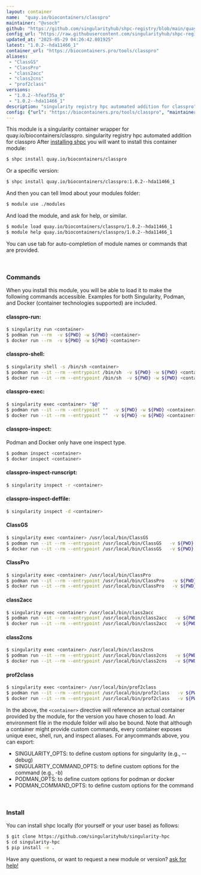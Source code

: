 ```yaml
---
layout: container
name:  "quay.io/biocontainers/classpro"
maintainer: "@vsoch"
github: "https://github.com/singularityhub/shpc-registry/blob/main/quay.io/biocontainers/classpro/container.yaml"
config_url: "https://raw.githubusercontent.com/singularityhub/shpc-registry/main/quay.io/biocontainers/classpro/container.yaml"
updated_at: "2025-05-29 04:26:42.801925"
latest: "1.0.2--hda11466_1"
container_url: "https://biocontainers.pro/tools/classpro"
aliases:
 - "ClassGS"
 - "ClassPro"
 - "class2acc"
 - "class2cns"
 - "prof2class"
versions:
 - "1.0.2--hfeaf35a_0"
 - "1.0.2--hda11466_1"
description: "singularity registry hpc automated addition for classpro"
config: {"url": "https://biocontainers.pro/tools/classpro", "maintainer": "@vsoch", "description": "singularity registry hpc automated addition for classpro", "latest": {"1.0.2--hda11466_1": "sha256:8a6b198d2826163771f00e22f3af0df206e119fa7a1347b8490858f83a0d8c9f"}, "tags": {"1.0.2--hfeaf35a_0": "sha256:5c0e2aae262cf009a70cbe698ccbd01d9d4744437aedac4cf27c53a646503916", "1.0.2--hda11466_1": "sha256:8a6b198d2826163771f00e22f3af0df206e119fa7a1347b8490858f83a0d8c9f"}, "docker": "quay.io/biocontainers/classpro", "aliases": {"ClassGS": "/usr/local/bin/ClassGS", "ClassPro": "/usr/local/bin/ClassPro", "class2acc": "/usr/local/bin/class2acc", "class2cns": "/usr/local/bin/class2cns", "prof2class": "/usr/local/bin/prof2class"}}
---
```


This module is a singularity container wrapper for quay.io/biocontainers/classpro.
singularity registry hpc automated addition for classpro
After [installing shpc](#install) you will want to install this container module:


```bash
$ shpc install quay.io/biocontainers/classpro
```

Or a specific version:

```bash
$ shpc install quay.io/biocontainers/classpro:1.0.2--hda11466_1
```

And then you can tell lmod about your modules folder:

```bash
$ module use ./modules
```

And load the module, and ask for help, or similar.

```bash
$ module load quay.io/biocontainers/classpro/1.0.2--hda11466_1
$ module help quay.io/biocontainers/classpro/1.0.2--hda11466_1
```

You can use tab for auto-completion of module names or commands that are provided.

<br>

### Commands

When you install this module, you will be able to load it to make the following commands accessible.
Examples for both Singularity, Podman, and Docker (container technologies supported) are included.

#### classpro-run:

```bash
$ singularity run <container>
$ podman run --rm  -v ${PWD} -w ${PWD} <container>
$ docker run --rm  -v ${PWD} -w ${PWD} <container>
```

#### classpro-shell:

```bash
$ singularity shell -s /bin/sh <container>
$ podman run --it --rm --entrypoint /bin/sh  -v ${PWD} -w ${PWD} <container>
$ docker run --it --rm --entrypoint /bin/sh  -v ${PWD} -w ${PWD} <container>
```

#### classpro-exec:

```bash
$ singularity exec <container> "$@"
$ podman run --it --rm --entrypoint ""  -v ${PWD} -w ${PWD} <container> "$@"
$ docker run --it --rm --entrypoint ""  -v ${PWD} -w ${PWD} <container> "$@"
```

#### classpro-inspect:

Podman and Docker only have one inspect type.

```bash
$ podman inspect <container>
$ docker inspect <container>
```

#### classpro-inspect-runscript:

```bash
$ singularity inspect -r <container>
```

#### classpro-inspect-deffile:

```bash
$ singularity inspect -d <container>
```


#### ClassGS

```bash
$ singularity exec <container> /usr/local/bin/ClassGS
$ podman run --it --rm --entrypoint /usr/local/bin/ClassGS   -v ${PWD} -w ${PWD} <container> -c " $@"
$ docker run --it --rm --entrypoint /usr/local/bin/ClassGS   -v ${PWD} -w ${PWD} <container> -c " $@"
```


#### ClassPro

```bash
$ singularity exec <container> /usr/local/bin/ClassPro
$ podman run --it --rm --entrypoint /usr/local/bin/ClassPro   -v ${PWD} -w ${PWD} <container> -c " $@"
$ docker run --it --rm --entrypoint /usr/local/bin/ClassPro   -v ${PWD} -w ${PWD} <container> -c " $@"
```


#### class2acc

```bash
$ singularity exec <container> /usr/local/bin/class2acc
$ podman run --it --rm --entrypoint /usr/local/bin/class2acc   -v ${PWD} -w ${PWD} <container> -c " $@"
$ docker run --it --rm --entrypoint /usr/local/bin/class2acc   -v ${PWD} -w ${PWD} <container> -c " $@"
```


#### class2cns

```bash
$ singularity exec <container> /usr/local/bin/class2cns
$ podman run --it --rm --entrypoint /usr/local/bin/class2cns   -v ${PWD} -w ${PWD} <container> -c " $@"
$ docker run --it --rm --entrypoint /usr/local/bin/class2cns   -v ${PWD} -w ${PWD} <container> -c " $@"
```


#### prof2class

```bash
$ singularity exec <container> /usr/local/bin/prof2class
$ podman run --it --rm --entrypoint /usr/local/bin/prof2class   -v ${PWD} -w ${PWD} <container> -c " $@"
$ docker run --it --rm --entrypoint /usr/local/bin/prof2class   -v ${PWD} -w ${PWD} <container> -c " $@"
```



In the above, the `<container>` directive will reference an actual container provided
by the module, for the version you have chosen to load. An environment file in the
module folder will also be bound. Note that although a container
might provide custom commands, every container exposes unique exec, shell, run, and
inspect aliases. For anycommands above, you can export:

 - SINGULARITY_OPTS: to define custom options for singularity (e.g., --debug)
 - SINGULARITY_COMMAND_OPTS: to define custom options for the command (e.g., -b)
 - PODMAN_OPTS: to define custom options for podman or docker
 - PODMAN_COMMAND_OPTS: to define custom options for the command

<br>

### Install

You can install shpc locally (for yourself or your user base) as follows:

```bash
$ git clone https://github.com/singularityhub/singularity-hpc
$ cd singularity-hpc
$ pip install -e .
```

Have any questions, or want to request a new module or version? [ask for help!](https://github.com/singularityhub/singularity-hpc/issues)